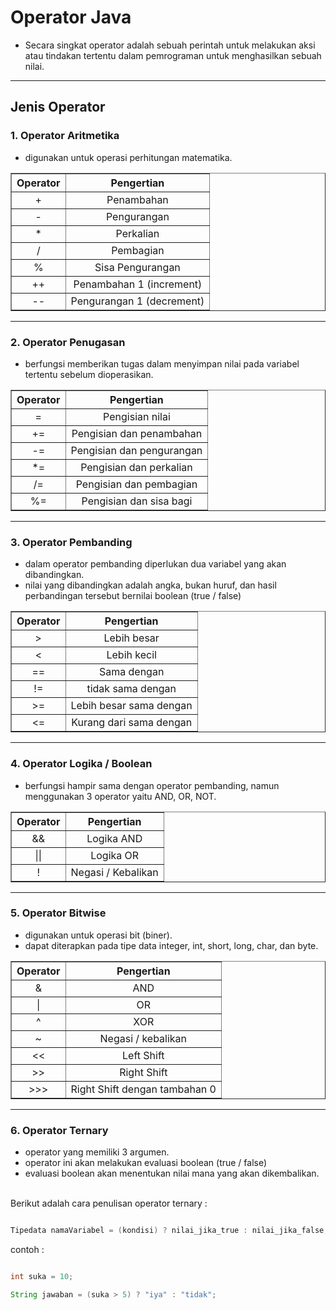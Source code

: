 # Operator Java

- Secara singkat operator adalah sebuah perintah untuk melakukan aksi atau tindakan tertentu dalam pemrograman untuk menghasilkan sebuah nilai.

---

## Jenis Operator

### 1. Operator Aritmetika

- digunakan untuk operasi perhitungan matematika.
<table style="width:100%" border="1">
  <tr align="center">
    <th>Operator</th>
    <th>Pengertian</th> 
  </tr>
  <tr align="center">
    <td>+</td>
    <td>Penambahan</td>
  </tr>
  <tr align="center">
    <td>-</td>
    <td>Pengurangan</td>
  </tr>
   <tr align="center">
    <td>*</td>
    <td>Perkalian</td>
  </tr>
   <tr align="center">
    <td>/</td>
    <td>Pembagian</td>
  </tr>
   <tr align="center">
    <td>%</td>
    <td>Sisa Pengurangan</td>
  </tr>
   <tr align="center">
    <td>++</td>
    <td>Penambahan 1 (increment)</td>
  </tr>
   <tr align="center">
    <td>--</td>
    <td>Pengurangan 1 (decrement)</td>
  </tr>
</table>

---

### 2. Operator Penugasan

- berfungsi memberikan tugas dalam menyimpan nilai pada variabel tertentu sebelum dioperasikan.
<table style="width:100%" border="1">
  <tr align="center">
    <th>Operator</th>
    <th>Pengertian</th> 
  </tr>
  <tr align="center">
    <td>=</td>
    <td>Pengisian nilai</td>
  </tr>
  <tr align="center">
    <td>+=</td>
    <td>Pengisian dan penambahan</td>
  </tr>
   <tr align="center">
    <td>-=</td>
    <td>Pengisian dan pengurangan</td>
  </tr>
   <tr align="center">
    <td>*=</td>
    <td>Pengisian dan perkalian</td>
  </tr>
   <tr align="center">
    <td>/=</td>
    <td>Pengisian dan pembagian</td>
  </tr>
   <tr align="center">
    <td>%=</td>
    <td>Pengisian dan sisa bagi</td>
  </tr>
</table>

---

### 3. Operator Pembanding

- dalam operator pembanding diperlukan dua variabel yang akan dibandingkan.
- nilai yang dibandingkan adalah angka, bukan huruf, dan hasil perbandingan tersebut bernilai boolean (true / false)
<table style="width:100%" border="1">
  <tr align="center">
    <th>Operator</th>
    <th>Pengertian</th> 
  </tr>
  <tr align="center">
    <td>></td>
    <td>Lebih besar</td>
  </tr>
  <tr align="center">
    <td><</td>
    <td>Lebih kecil</td>
  </tr>
   <tr align="center">
    <td>==</td>
    <td>Sama dengan</td>
  </tr>
   <tr align="center">
    <td>!=</td>
    <td>tidak sama dengan</td>
  </tr>
   <tr align="center">
    <td>>=</td>
    <td>Lebih besar sama dengan</td>
  </tr>
   <tr align="center">
    <td><=</td>
    <td>Kurang dari sama dengan</td>
  </tr>
</table>

---

### 4. Operator Logika / Boolean

- berfungsi hampir sama dengan operator pembanding, namun menggunakan 3 operator yaitu AND, OR, NOT.
<table style="width:100%" border="1">
  <tr align="center">
    <th>Operator</th>
    <th>Pengertian</th> 
  </tr>
  <tr align="center">
    <td>&&</td>
    <td>Logika AND</td>
  </tr>
  <tr align="center">
    <td>||</td>
    <td>Logika OR</td>
  </tr>
   <tr align="center">
    <td>!</td>
    <td>Negasi / Kebalikan</td>
  </tr>
</table>

---

### 5. Operator Bitwise

- digunakan untuk operasi bit (biner).
- dapat diterapkan pada tipe data integer, int, short, long, char, dan byte.
<table style="width:100%" border="1">
  <tr align="center">
    <th>Operator</th>
    <th>Pengertian</th> 
  </tr>
  <tr align="center">
    <td>&</td>
    <td>AND</td>
  </tr>
  <tr align="center">
    <td>|</td>
    <td>OR</td>
  </tr>
   <tr align="center">
    <td>^</td>
    <td>XOR</td>
  </tr>
  <tr align="center">
    <td>~</td>
    <td>Negasi / kebalikan</td>
  </tr>
  <tr align="center">
    <td><<</td>
    <td>Left Shift</td>
  </tr>
  <tr align="center">
    <td>>></td>
    <td>Right Shift</td>
  </tr>
  <tr align="center">
    <td>>>></td>
    <td>Right Shift dengan tambahan 0</td>
  </tr>
</table>

---

### 6. Operator Ternary

- operator yang memiliki 3 argumen.
- operator ini akan melakukan evaluasi boolean (true / false)
- evaluasi boolean akan menentukan nilai mana yang akan dikembalikan.
<br>
Berikut adalah cara penulisan operator ternary :

```java

Tipedata namaVariabel = (kondisi) ? nilai_jika_true : nilai_jika_false;

```

contoh :

```java

int suka = 10;

String jawaban = (suka > 5) ? "iya" : "tidak";

```
